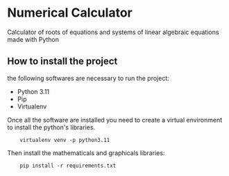 # Numerical Calculator
Calculator of roots of equations and systems of linear algebraic equations made with Python

## How to install the project

the following softwares are necessary to run the project:
- Python 3.11
- Pip
- Virtualenv

Once all the software are installed you need to create a virtual environment to install the python's libraries.
```
    virtualenv venv -p python3.11
```

Then install the mathematicals and graphicals libraries:
```
    pip install -r requirements.txt
```
